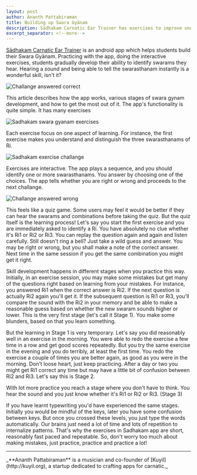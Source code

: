 ```yaml
---
layout: post
author: Ananth Pattabiraman
title: Building up Swara Gyānam
description: Sādhakam Carnatic Ear Trainer has exercises to improve one's swara gyanam. This post describes various stages of aquiring swara gyanam using the app.
excerpt_separator: <!--more-->
---
```


<script type="application/ld+json">
{
	"@context": "http://schema.org/",
	"@type": "MobileApplication",
	"name": "Sādhakam Carnatic Ear Trainer",
	"url": "https://play.google.com/store/apps/details?id=org.kuyil.sadhakam",
	"applicationCategory": "Education",
	"operatingSystem": "Android",
   	"screenshot": [
                 { "url": "{{ site.url }}/images/sadhakam-exercises.png" },
                 { "url": "{{ site.url }}/images/sadhakam-challange.png" },
                 { "url": "{{ site.url }}/images/sadhakam-answer-correct.png" },
                 { "url": "{{ site.url }}/images/sadhakam-answer-wrong.png" } 
	]
}
</script>


[Sādhakam Carnatic Ear Trainer](https://play.google.com/store/apps/details?id=org.kuyil.sadhakam) is an android app which helps students build their Swara Gyānam. Practicing with the app, doing the interactive exercises, students gradually develop their ability to identify swarams they hear. Hearing a sound and being able to tell the swarasthanam instantly is a wonderful skill, isn't it? 

<img class="img-responsive" alt="Challange answered correct" src="{{ site.url }}/images/sadhakam-answer-correct.png" />

<p>This article describes how the app works, various stages of swara gynam development, and how to get the most out of it. <!--more--> The app's functionality is quite simple. It has many exercises</p>

<img class="img-responsive" alt="Sadhakam swara gyanam exercises" src="{{ site.url }}/images/sadhakam-exercises.png" />

<p>Each exercise focus on one aspect of learning. For instance, the first exercise makes you understand and distinguish the three swarasthanams of Ri.</p>
<img class="img-responsive" alt="Sadhakam exercise challange" src="{{ site.url }}/images/sadhakam-challange.png" />

<p>Exercises are interactive. The app plays a sequence, and you should identify one or more swarasthanams. You answer by choosing one of the choices. The app tells whether you are right or wrong and proceeds to the next challange.</p>
<img class="img-responsive" alt="Challange answered wrong" src="{{ site.url }}/images/sadhakam-answer-wrong.png" />


This feels like a quiz game. Some users may feel it would be better if they can hear the swarams and combinations before taking the quiz. But the quiz itself is the learning process! Let's say you start the first exercise and you are immediately asked to identify a Ri. You have absolutely no clue whether it's Ri1 or Ri2 or Ri3. You can replay the question again and again and listen carefully. Still doesn't ring a bell? Just take a wild guess and answer. You may be right or wrong, but you shall make a note of the correct answer. Next time in the same session if you get the same combination you might get it right.

Skill development happens in different stages when you practice this way. Initially, in an exercise session, you may make some mistakes but get many of the questions right based on learning from your mistakes. For instance, you answered Ri1 when the correct answer is Ri2. If the next question is actually Ri2 again you'll get it. If the subsequent question is Ri1 or Ri3, you'll compare the sound with the Ri2 in your memory and be able to make a reasonable guess based on whether the new swaram sounds higher or lower. This is the very first stage (let's call it Stage 1). You make some blunders, based on that you learn something.

But the learning in Stage 1 is very temporary. Let's say you did reasonably well in an exercise in the morning. You were able to redo the exercise a few time in a row and get good scores repeatedly. But you try the same exercise in the evening and you do terribly, at least the first time. You redo the exercise a couple of times you are better again, as good as you were in the morning. Don't loose heart, just keep practicing. After a day or two you might get Ri1 correct any time but may have a little bit of confusion between Ri2 and Ri3. Let's say this is Stage 2.

With lot more practice you reach a stage where you don't have to think. You hear the sound and you just know whether it's Ri1 or Ri2 or Ri3. (Stage 3)

If you have learnt typewriting you'd have experienced the same stages. Initially you would be mindful of the keys, later you have some confusion between keys. But once you crossed these levels, you just type the words automatically.
Our brains just need a lot of time and lots of repetition to internalize patterns. That's why the exercises in Sadhakam app are short, reasonably fast paced and repeatable. So, don't worry too much about making mistakes, just practice, practice and practice a lot!

<hr />
_**Ananth Pattabiraman** is a musician and co-founder of [Kuyil](http://kuyil.org), a startup dedicated to crafting apps for carnatic._
